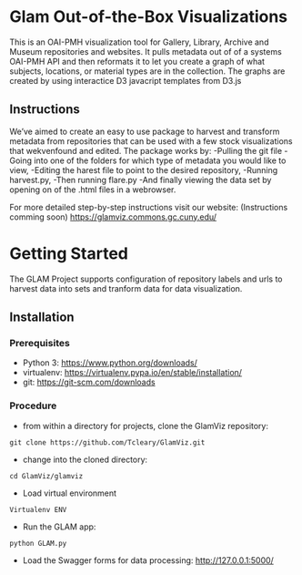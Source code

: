 # Glam Out-of-the-Box Visualizations
This is an OAI-PMH visualization tool for Gallery, Library, Archive and Museum repositories and websites. It pulls metadata out of of a systems OAI-PMH API and then reformats it to let you create a graph of what subjects, locations, or material types are in the collection.  The graphs are created by using interactice D3 javacript templates from D3.js

## Instructions
  We’ve aimed to create an easy to use package to harvest and transform metadata from repositories that can be used with a few stock visualizations that wekvenfound and edited. The package works by:
-Pulling the git file
-Going into one of the folders for which type of metadata you would like to view, 
-Editing the harest file to point to the desired repository,
-Running harvest.py,
-Then running flare.py 
-And finally viewing the data set by opening on of the .html files in a webrowser.

For more detailed step-by-step instructions visit our website: (Instructions comming soon) https://glamviz.commons.gc.cuny.edu/

# Getting Started

The GLAM Project supports configuration of repository labels and urls to harvest data into sets and tranform data for data visualization.

## Installation

### Prerequisites

* Python 3: https://www.python.org/downloads/
* virtualenv: https://virtualenv.pypa.io/en/stable/installation/
* git: https://git-scm.com/downloads


### Procedure

* from within a directory for projects, clone the GlamViz repository:
```
git clone https://github.com/Tcleary/GlamViz.git
```
* change into the cloned directory:
```
cd GlamViz/glamviz
```
* Load virtual environment
```
Virtualenv ENV
```
* Run the GLAM app:
```
python GLAM.py
```
* Load the Swagger forms for data processing:
http://127.0.0.1:5000/



